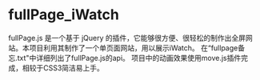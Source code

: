 # fullPage_iWatch
fullPage.js 是一个基于 jQuery 的插件，它能够很方便、很轻松的制作出全屏网站。本项目利用其制作了一个单页面网站，用以展示iWatch。
在“fullpage备忘.txt"中详细列出了fullPage.js的api。
项目中的动画效果使用move.js插件完成，相较于CSS3简洁易上手。
